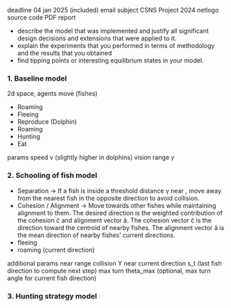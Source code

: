 deadline 04 jan 2025 (included)
email subject CSNS Project 2024
netlogo source code
PDF report

- describe the model that was implemented and justify all significant design decisions and extensions that were applied to it.
- explain the experiments that you performed in terms of methodology and the results that you obtained
- find tipping points or interesting equilibrium states in your model.

### 1. Baseline model
2d space, agents move (fishes)
- Roaming
- Fleeing
- Reproduce
(Dolphin)
- Roaming
- Hunting
- Eat

params
speed v (slightly higher in dolphins)
vision range $\gamma$   

### 2. Schooling of fish model
- Separation -> If a fish is inside a threshold distance γ near , move away from the nearest fish in the opposite direction to avoid collision.
- Cohesion / Alignment -> Move towards other fishes while maintaining alignment to them. The desired direction is the weighted contribution of the cohesion ĉ and alignment vector â. The cohesion vector ĉ is the direction toward the centroid of nearby fishes. The alignment vector â is the mean direction of nearby fishes’ current directions.
- fleeing
- roaming (current direction)

additional params
near range collision Y near
current direction s_t (last fish direction to compute next step)
max turn theta_max (optional, max turn angle for current fish direction)

### 3. Hunting strategy model

